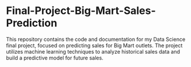 # Final-Project-Big-Mart-Sales-Prediction
This repository contains the code and documentation for my Data Science final project, focused on predicting sales for Big Mart outlets. The project utilizes machine learning techniques to analyze historical sales data and build a predictive model for future sales.
